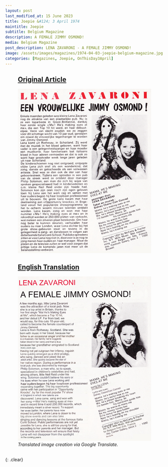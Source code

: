 ```yaml
---
layout: post
last_modified_at: 15 June 2023
title: Joepie &#124; 3 April 1974
maintitle: Joepie
subtitle: Belgium Magazine
description: A FEMALE JIMMY OSMOND!
media: Belgium Magazine
post_description: LENA ZAVARONI - A FEMALE JIMMY OSMOND!
image: /assets/images/magazines/1974-04-03-joepie-belgium-magazine.jpg
categories: [Magazines, Joepie, OnThisDay3April]
---
```


<figure class="fig1">
<h2 id="infobox1"><a href="#infobox1">Original Article</a></h2>
<a href="/assets/images/magazines/1974-04-03-joepie-belgium-magazine.jpg"><img src="/assets/images/magazines/1974-04-03-joepie-belgium-magazine.jpg" class="full-width zoom-in"></a>
</figure>

<figure class="fig2">
<h2 id="infobox2"><a href="#infobox2">English Translation</a></h2>
<a href="/assets/images/magazines/1974-04-03-joepie-belgium-magazine-en.png"><img src="/assets/images/magazines/1974-04-03-joepie-belgium-magazine-en.png" class="full-width zoom-in"></a>
<cite>Translated image creation via Google Translate.</cite>
</figure>

<br />{: .clear}

